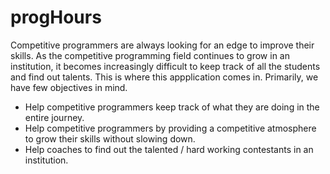 # progHours

Competitive programmers are always looking for an edge to improve their skills. As the competitive programming field continues to grow in an institution, it becomes increasingly difficult to keep track of all the students and find out talents. This is where this appplication comes in. Primarily, we have few objectives in mind.

- Help competitive programmers keep track of what they are doing in the entire journey.
- Help competitive programmers by providing a competitive atmosphere to grow their skills without slowing down.
- Help coaches to find out the talented / hard working contestants in an institution.
